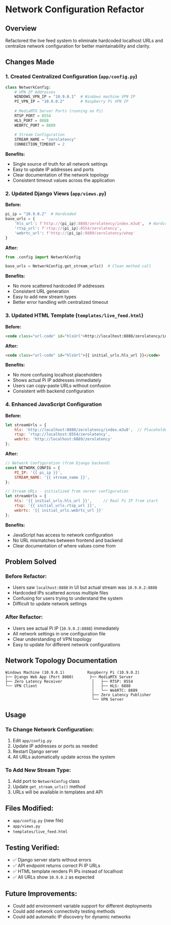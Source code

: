 # Network Configuration Refactor

## Overview
Refactored the live feed system to eliminate hardcoded localhost URLs and centralize network configuration for better maintainability and clarity.

## Changes Made

### 1. Created Centralized Configuration (`app/config.py`)

```python
class NetworkConfig:
    # VPN IP Addresses
    WINDOWS_VPN_IP = "10.9.0.1"  # Windows machine VPN IP
    PI_VPN_IP = "10.9.0.2"       # Raspberry Pi VPN IP
    
    # MediaMTX Server Ports (running on Pi)
    RTSP_PORT = 8554
    HLS_PORT = 8888
    WEBRTC_PORT = 8889
    
    # Stream Configuration
    STREAM_NAME = "zerolatency"
    CONNECTION_TIMEOUT = 2
```

**Benefits:**
- Single source of truth for all network settings
- Easy to update IP addresses and ports
- Clear documentation of the network topology
- Consistent timeout values across the application

### 2. Updated Django Views (`app/views.py`)

**Before:**
```python
pi_ip = "10.9.0.2"  # Hardcoded
base_urls = {
    'hls_url': f'http://{pi_ip}:8888/zerolatency/index.m3u8',  # Hardcoded ports
    'rtsp_url': f'rtsp://{pi_ip}:8554/zerolatency',
    'webrtc_url': f'http://{pi_ip}:8889/zerolatency/whep'
}
```

**After:**
```python
from .config import NetworkConfig

base_urls = NetworkConfig.get_stream_urls()  # Clean method call
```

**Benefits:**
- No more scattered hardcoded IP addresses
- Consistent URL generation
- Easy to add new stream types
- Better error handling with centralized timeout

### 3. Updated HTML Template (`templates/live_feed.html`)

**Before:**
```html
<code class="url-code" id="hlsUrl">http://localhost:8888/zerolatency/index.m3u8</code>
```

**After:**
```html
<code class="url-code" id="hlsUrl">{{ initial_urls.hls_url }}</code>
```

**Benefits:**
- No more confusing localhost placeholders
- Shows actual Pi IP addresses immediately
- Users can copy-paste URLs without confusion
- Consistent with backend configuration

### 4. Enhanced JavaScript Configuration

**Before:**
```javascript
let streamUrls = {
    hls: 'http://localhost:8888/zerolatency/index.m3u8',  // Placeholder
    rtsp: 'rtsp://localhost:8554/zerolatency',
    webrtc: 'http://localhost:8889/zerolatency'
};
```

**After:**
```javascript
// Network Configuration (from Django backend)
const NETWORK_CONFIG = {
    PI_IP: '{{ pi_ip }}',
    STREAM_NAME: '{{ stream_name }}',
};

// Stream URLs - initialized from server configuration
let streamUrls = {
    hls: '{{ initial_urls.hls_url }}',     // Real Pi IP from start
    rtsp: '{{ initial_urls.rtsp_url }}',
    webrtc: '{{ initial_urls.webrtc_url }}'
};
```

**Benefits:**
- JavaScript has access to network configuration
- No URL mismatches between frontend and backend
- Clear documentation of where values come from

## Problem Solved

### Before Refactor:
- Users saw `localhost:8888` in UI but actual stream was `10.9.0.2:8888`
- Hardcoded IPs scattered across multiple files
- Confusing for users trying to understand the system
- Difficult to update network settings

### After Refactor:
- Users see actual Pi IP (`10.9.0.2:8888`) immediately
- All network settings in one configuration file
- Clear understanding of VPN topology
- Easy to update for different network configurations

## Network Topology Documentation

```
Windows Machine (10.9.0.1)          Raspberry Pi (10.9.0.2)
├── Django Web App (Port 8080)       ├── MediaMTX Server
├── Zero Latency Receiver             │   ├── RTSP: 8554
└── VPN Client                        │   ├── HLS: 8888
                                      │   └── WebRTC: 8889
                                      ├── Zero Latency Publisher
                                      └── VPN Server
```

## Usage

### To Change Network Configuration:
1. Edit `app/config.py`
2. Update IP addresses or ports as needed
3. Restart Django server
4. All URLs automatically update across the system

### To Add New Stream Type:
1. Add port to `NetworkConfig` class
2. Update `get_stream_urls()` method
3. URLs will be available in templates and API

## Files Modified:
- `app/config.py` (new file)
- `app/views.py`
- `templates/live_feed.html`

## Testing Verified:
- ✅ Django server starts without errors
- ✅ API endpoint returns correct Pi IP URLs
- ✅ HTML template renders Pi IPs instead of localhost
- ✅ All URLs show `10.9.0.2` as expected

## Future Improvements:
- Could add environment variable support for different deployments
- Could add network connectivity testing methods
- Could add automatic IP discovery for dynamic networks